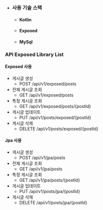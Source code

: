 - ### 사용 기술 스택
  - #### Kotlin
  - #### Exposed
  - #### MySql

### API Exposed Library List
#### Exposed 사용
- 게시글 생성
  - POST /api/v1/exposed/posts
 - 전체 게시글 조회
   - GET /api/v1/exposed/posts
 - 특정 게시글 조회
   - GET /api/v1/exposed/posts/{postId}
 - 게시글 업데이트
   - PUT /api/v1/posts/exposed/{postId}
 - 게시글 삭제
   - DELETE /api/v1/posts/exposed/{postId}

#### Jpa 사용
- 게시글 생성
    - POST /api/v1/jpa/posts
- 전체 게시글 조회
    - GET /api/v1/jpa/posts
- 특정 게시글 조회
    - GET /api/v1/jpa/posts/{postId}
- 게시글 업데이트
    - PUT /api/v1/posts/jpa/{postId}
- 게시글 삭제
    - DELETE /api/v1/posts/jpa/{postId}